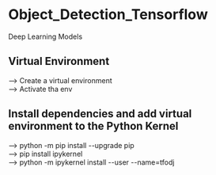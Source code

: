 # Object_Detection_Tensorflow
Deep Learning Models

## Virtual Environment
--> Create a virtual environment   
--> Activate tha env

## Install dependencies and add virtual environment to the Python Kernel

--> python -m pip install --upgrade pip  
--> pip install ipykernel  
--> python -m ipykernel install --user --name=tfodj  
